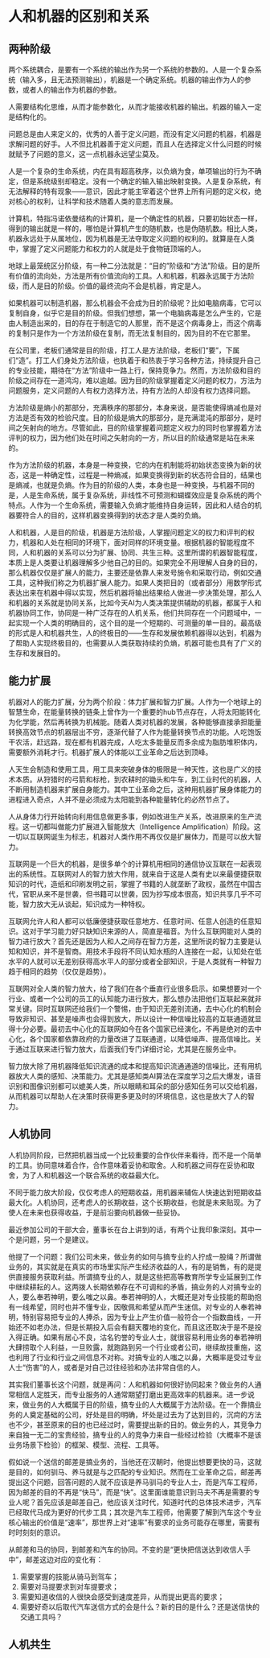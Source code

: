 # 人和机器的区别和关系

## 两种阶级

两个系统耦合，是要有一个系统的输出作为另一个系统的参数的。人是一个复杂系统（输入多，且无法预测输出），机器是一个确定系统。机器的输出作为人的参数，或者人的输出作为机器的参数。

人需要结构化思维，从而才能参数化，从而才能接收机器的输出。机器的输入一定是结构化的。

问题总是由人来定义的，优秀的人善于定义问题，而没有定义问题的机器，机器是求解问题的好手。人不但比机器善于定义问题，而且人在选择定义什么问题的时候就赋予了问题的意义，这一点机器永远望尘莫及。

人是一个复杂的生命系统，内在具有超高秩序，以负熵为食，单项输出的行为不确定，但是系统级别却稳定。没有一个确定的输入输出映射变换。人是复杂系统，有无法解释的特有现象——意识，因此才能主宰着这个世界上所有问题的定义权，绝对核心的权利，让科学和技术随着人类的意志而发展。

计算机，特指冯诺依曼结构的计算机，是一个确定性的机器，只要初始状态一样，得到的输出就是一样的，哪怕是计算机产生的随机数，也是伪随机数。相比人类，机器永远处于从属地位，因为机器是无法夺取定义问题的权利的。就算是在人类中，掌握了定义问题能力和权力的人就是处于食物链顶端的人。

地球上最笼统区分阶级，有一种二分法就是：“目的”阶级和“方法”阶级。目的是所有价值的流向处，方法是所有价值流向的工具。人和机器，机器永远属于方法阶级，而人是目的阶级。价值的最终流向不会是机器，肯定是人。

如果机器可以制造机器，那么机器会不会成为目的阶级呢？比如电脑病毒，它可以复制自身，似乎它是目的阶级。但我们想想，第一个电脑病毒是怎么产生的，它是由人制造出来的，目的存在于制造它的人那里，而不是这个病毒身上，而这个病毒的复制只是作为一个方法阶级在复制，而无法复制目的，因为目的不在它那里。

在公司里，老板们通常是目的阶级，打工人是方法阶级，老板们“要”，下属们“造”。打工人们身处方法阶级，也执着于和热衷于学习各种方法，持续提升自己的专业技能，期待在“方法”阶级中一路上行，保持竞争力。然而，方法阶级和目的阶级之间存在一道鸿沟，难以逾越。因为目的阶级掌握着定义问题的权力，方法为问题服务，定义问题的人有权力选择方法，持有方法的人却没有权力选择问题。

方法阶级是熵小的那部分，充满秩序的那部分，本身来说，是否能使得熵减也是对方法是否有效的检验尺度。目的阶级是熵大的那部分，是充满混沌的那部分，是时间之矢射向的地方。尽管如此，目的阶级掌握着问题定义权力的同时也掌握着方法评判的权力，因为他们处在时间之矢射向的一方，所以目的阶级通常是站在未来的。

作为方法阶级的机器，本身是一种变换，它的内在机制能将初始状态变换为新的状态，这是一种确定性，过程是一种熵减，如果变换得到新的状态符合目的，结果也是熵减，也就是负熵。作为目的阶级的人类，本身也是一种变换，与机器不同的是，人是生命系统，属于复杂系统，非线性不可预测和蝴蝶效应是复杂系统的两个特点。人作为一个生命系统，需要输入负熵才能维持自身运转，因此和人结合的机器要符合人的目的，这样机器变换得到的状态才是人类的负熵。

人和机器，人是目的阶级，机器是方法阶级，人掌握问题定义的权力和评判的权力，机器和人处在相同的环境下，面对同样的环境变量。根据机器的智能程度不同，人和机器的关系可以分为扩展、协同、共生三种。这里所谓的机器智能程度，本质上是人类要让机器理解多少他自己的目的。如果完全不用理解人自身的目的，那么机器仅仅是扩展人的能力，主要还是依靠人来发号施令和采取行动，例如交通工具，这种我们称之为机器扩展人能力。如果人类把目的（或者部分）用数学形式表达出来在机器中得以实现，然后机器将输出结果给人做进一步决策处理，那么人和机器的关系就是协同关系，比如今天AI为人类决策提供辅助的机器，都属于人和机器协同工作，协同是一种广泛存在的人机关系，他们共同存在一个问题域中，一起实现一个人类的明确目的，这个目的是一个短期的、可测量的单一目的。最高级的形式是人和机器共生，人的终极目的——生存和发展依赖机器得以达到，机器为了帮助人实现终极目的，也需要从人类获取持续的负熵，机器可能也具有了广义的生存和发展目的。

## 能力扩展
机器对人的能力扩展，分为两个阶段：体力扩展和智力扩展。人作为一个地球上的智慧生命，在能量转换的链条上曾作为一个重要的hub节点存在，人将太阳能转化为化学能，然后再转换为机械能。随着人类对机器的发展，各种能够直接承担能量转换高效节点的机器层出不穷，逐渐代替了人作为能量转换节点的功能。人吃饱饭干农活，赶远路，现在都有机器完成，人吃太多能量反而多余成为脂肪堆积体内，需要额外消耗才行。机器扩展人的体能以工业革命之后达到顶峰。

人天生会制造和使用工具，用工具来突破身体的极限是一种天性，这也是广义的技术本质。从狩猎时的弓箭和标枪，到农耕时的锄头和牛车，到工业时代的机器，人不断用制造机器来扩展自身能力。其中工业革命之后，这种用机器扩展身体能力的进程进入奇点，人并不是必须成为太阳能到各种能量转化的必然节点了。

人从身体力行开始转向利用信息做更多事，例如改进生产关系，改进原来的生产流程。这一切都叫做能力扩展进入智能放大（Intelligence Amplification）阶段。这一切以互联网诞生为标志，机器对人类作用不再仅仅是扩展体力，而是可以放大智力。

互联网是一个巨大的机器，是很多单个的计算机用相同的通信协议互联在一起表现出的系统性。互联网对人的智力放大作用，就来自于这是人类有史以来最便捷获取知识的时代，造纸和印刷发明之前，掌握了书籍的人就垄断了政权，虽然在中国古代，官职从来不是世袭，但书籍可以世袭，因为抄写成本很高，知识共享几乎不可能，智力放大无从谈起，知识成为一种特权。

互联网允许人和人都可以低廉便捷获取任意地方、任意时间、任意人创造的任意知识。这对于学习能力好只缺知识来源的人，简直是福音。为什么互联网能对人类的智力进行放大？首先还是因为人和人之间存在智力方差，这里所说的智力主要是认知和知识，并不是智商。用技术手段将不同认知水瓶的人连接在一起，认知处在低水平的人就可以无差别获得高水平人的部分或者全部知识，于是人类就有一种智力趋于相同的趋势（仅仅是趋势）。

互联网对全人类的智力放大，给了我们在各个垂直行业很多启示。如果想要对一个行业、或者一个公司的员工的认知能力进行放大，那么想办法把他们互联起来就非常关键。同时互联网还给我们一个警惕，由于知识无差别流通，去中心化的机制会导致非知识、甚至是噪声也会得到放大，所以设计一种信噪比较高的互联通道就显得十分必要。最初去中心化的互联网如今在各个国家已经演化，不再是绝对的去中心化，各个国家都依靠政府的力量改进了互联通道，以降低噪声、提高信噪比。关于通过互联来进行智力放大，后面我们专门详细讨论，尤其是在服务业中。

智力放大除了用机器降低知识流通的成本和提高知识流通通道的信噪比，还有用机器放大人类的感知、决策能力。尤其是感知类AI算法在深度学习之后大爆发，语音识别和图像识别都可以媲美人类，所以眼睛和耳朵的部分感知任务可以交给机器，从而机器可以帮助人在决策时获得更多更及时的环境信息，这也是放大了人的智力。

## 人机协同

人机协同阶段，已然把机器当成一个比较重要的合作伙伴来看待，而不是一个简单的工具。协同意味着合作，合作意味着妥协和取舍。人和机器之间存在妥协和取舍，为了人和机器这一个联合系统的收益最大化。

不同于能力放大阶段，仅仅考虑人的短期收益，用机器来辅佐人快速达到短期收益最大化。人机协同，还考虑人的长期收益，这个长期收益，也就是未来贴现。为了使人在未来也获得收益，于是前沿要向机器做一些妥协。

最近参加公司的干部大会，董事长在台上讲到的话，有两个让我印象深刻。其中一个是问题，另一个是建议。

他提了一个问题：我们公司未来，做业务的如何与搞专业的人拧成一股绳？所谓做业务的，其实就是在真实的市场里实际产生经济收益的人，有的是销售，有的是提供直接服务获取利益。所谓搞专业的人，就是这些把高等教育所学专业延展到工作中继续耕耘的人。这两拨人长期依赖存在不可调和的矛盾，搞业务的人对搞专业的人，要么奉若神明，要么嗤之以鼻。奉若神明的人，大概还是对专业技能的帮助抱有一线希望，同时也并不懂专业，因敬佩和希望从而产生迷信。对专业的人奉若神明，特别容易把专业的人捧杀，因为专业上产生价值一般符合一个指数曲线，一开始还不如老办法，但是长期投入后会有翻天覆地的变化，而且这还取决于是不是投入得正确。如果有居心不良，沽名钓誉的专业人士，就很容易利用业务的奉若神明大肆捞取个人利益，一旦败露，就跑路到另一个行业或者公司，继续故技重施，这也利用了行业和行业之间信息不对称。对搞专业的人嗤之以鼻，大概率是受过专业人士“伤害”的人，或者是对自己过往经验和办法非常自信的人。

其实我们董事长这个问题，就是再问：人和机器如何很好协同起来？做业务的人通常相信人定胜天，而专业服务的人通常期望打磨出更高效率的机器来。进一步说来，做业务的人大概属于目的阶级，搞专业的人大概属于方法阶级。在一个靠搞业务的人奠定基础的公司，好处是目的明确，坏处是过去为了达到目的，沉疴的方法也不少，甚至原来的目的也已经过时，需要提出新的目的。做业务的人，其竞争力来自独一无二的宝贵经验，搞专业的人的竞争力来自一些经过检验（大概率不是该业务场景下检验）的框架、模型、流程、工具等。

假如说一个送信的邮差是搞业务的，当他还在汉朝时，他提出想要更快的马，这就是目的，如何驯马、养马就是与之匹配的专业知识。然而在工业革命之后，邮差再提出这个问题，回答问题的人就不应该是养马驯马的专业人士，而是汽车工程师，因为邮差的目的不再是“快马”，而是“快”。这里面谁能意识到马夫不再是需要的专业人呢？首先应该是邮差自己，他应该关注时代，知道时代的总体技术进步，汽车已经取代马成为更好的代步工具；其次是汽车工程师，他需要了解到汽车这个专业核心输出的价值是“速率”，那世界上对“速率”有要求的业务可能存在哪里，需要有时时刻刻的意识。

从邮差和马的协同，到邮差和汽车的协同。不变的是“更快把信送达到收信人手中”，邮差这边对应的变化有：

1. 需要掌握的技能从骑马到驾车；
2. 需要对马提要求到对车提要求；
3. 需要知道收信的人很快会感受到速度差异，从而提出更高的要求；
4. 需要好奇以后取代汽车送信方式的会是什么？新的目的是什么？还是送信快的交通工具吗？


## 人机共生
